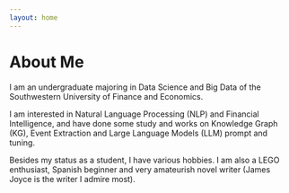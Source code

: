 ```yaml
---
layout: home
---
```

# About Me

I am an undergraduate majoring in Data Science and Big Data of the Southwestern University of Finance and Economics.

I am interested in Natural Language Processing (NLP) and Financial Intelligence, and have done some study and works on Knowledge Graph (KG), Event Extraction and Large Language Models (LLM) prompt and tuning.

Besides my status as a student, I have various hobbies. I am also a LEGO enthusiast, Spanish beginner and very amateurish novel writer (James Joyce is the writer I admire most). 


 



